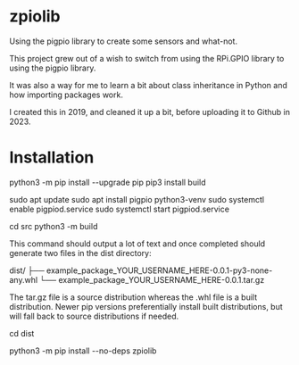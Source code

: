 zpiolib
========

Using the pigpio library to create some sensors and what-not.

This project grew out of a wish to switch from using the RPi.GPIO library to using the pigpio library.

It was also a way for me to learn a bit about class inheritance in Python and how importing packages work.

I created this in 2019, and cleaned it up a bit, before uploading it to Github in 2023.


Installation
=============

python3 -m pip install --upgrade pip
pip3 install build

sudo apt update
sudo apt install pigpio python3-venv
sudo systemctl enable pigpiod.service
sudo systemctl start pigpiod.service

cd src
python3 -m build

This command should output a lot of text and once completed should generate two files in the dist directory:

dist/
├── example_package_YOUR_USERNAME_HERE-0.0.1-py3-none-any.whl
└── example_package_YOUR_USERNAME_HERE-0.0.1.tar.gz

The tar.gz file is a source distribution whereas the .whl file is a built distribution. Newer pip versions preferentially install built distributions, but will fall back to source distributions if needed.

cd dist

python3 -m pip install --no-deps zpiolib
